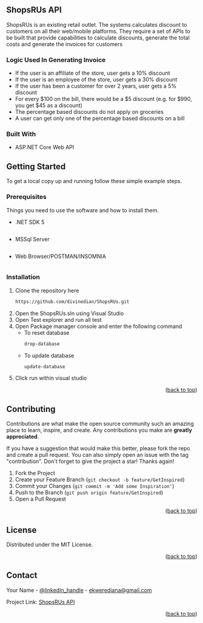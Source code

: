 <!-- ABOUT THE PROJECT -->
## ShopsRUs API

ShopsRUs is an existing retail outlet. The systems calculates discount to customers on all their web/mobile platforms. 
They require a set of APIs to be built that provide capabilities to calculate discounts, generate the total costs and generate the 
invoices for customers

### Logic Used In Generating Invoice
* If the user is an affiliate of the store, user gets a 10% discount
* If the user is an employee of the store, user gets a 30% discount
* If the user has been a customer for over 2 years, user gets a 5% discount
* For every $100 on the bill, there would be a $5 discount (e.g. for $990, you get 
$45 as a discount)
* The percentage based discounts do not apply on groceries
* A user can get only one of the percentage based discounts on a bill

### Built With

* ASP.NET Core Web API


<!-- GETTING STARTED -->
## Getting Started

To get a local copy up and running follow these simple example steps.

### Prerequisites

Things you need to use the software and how to install them.
* .NET SDK 5
	```sh

	```
* MSSql Server
	```sh

	```
* Web Browser/POSTMAN/INSOMNIA
	```sh

	```

### Installation
1. Clone the repository here
	```sh
	https://github.com/divinedian/ShopsRUs.git
	```
2. Open the ShopsRUs.sln using Visual Studio
3. Open Test explorer and run all test
4. Open Package manager console and enter the following command
	* To reset database
		```sh
		drop-database
		```
	* To update database
		```sh
		update-database
		```
5. Click run within visual studio

<p align="right">(<a href="#top">back to top</a>)</p>

<!-- CONTRIBUTING -->
## Contributing

Contributions are what make the open source community such an amazing place to learn, inspire, and create. Any contributions you make are **greatly appreciated**.

If you have a suggestion that would make this better, please fork the repo and create a pull request. You can also simply open an issue with the tag "contribution".
Don't forget to give the project a star! Thanks again!

1. Fork the Project
2. Create your Feature Branch (`git checkout -b feature/GetInspired`)
3. Commit your Changes (`git commit -m 'Add some Inspiration'`)
4. Push to the Branch (`git push origin feature/GetInspired`)
5. Open a Pull Request

<p align="right">(<a href="#top">back to top</a>)</p>

<!-- LICENSE -->
## License

Distributed under the MIT License.

<p align="right">(<a href="#top">back to top</a>)</p>



<!-- CONTACT -->
## Contact

Your Name - [@linkedIn_handle](www.linkedin.com/in/dianaetukekwere) - ekwerediana@gmail.com

Project Link: [ShopsRUs API](https://github.com/divinedian/ShopsRUs.git)

<p align="right">(<a href="#top">back to top</a>)</p>